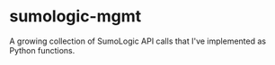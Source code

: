 # sumologic-mgmt
A growing collection of SumoLogic API calls that I've implemented as Python functions. 
